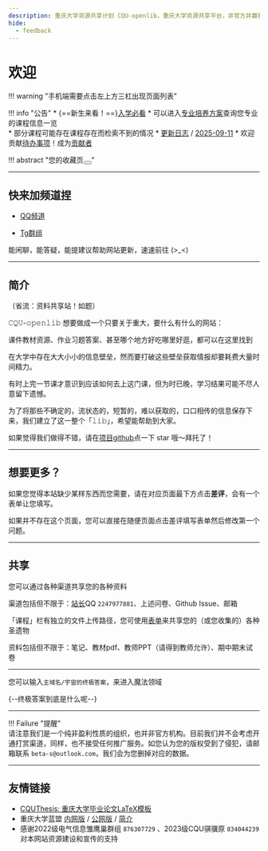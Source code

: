 ```yaml
---
description: 重庆大学资源共享计划 CQU-openlib，重庆大学资源共享平台，非官方非赢利组织，提供课件、教材pdf、各种杂项信息。
hide:
  - feedback
---
```


# 欢迎  
!!! warning "手机端需要点击左上方三杠出现页面列表"  
<div class="grid" markdown>

!!! info "公告"
    * {==新生来看！==}[入学必看](academic/入学必看/index.md)
    * 可以进入[专业培养方案](academic/专业培养方案/index.md)查询您专业的课程信息一览  
    * 部分课程可能存在课程存在而检索不到的情况
    <!--updateLog.py start-->
    * [更新日志](sundry/更新日志/index.md) / [2025-09-11](sundry/更新日志/2025/2025-09/2025-09-11.md)
    <!--updateLog.py end-->
    * 欢迎贡献[待办事项](sundry/待办事项/index.md)！成为[贡献者](contributor/index.md)

!!! abstract "您的收藏页<button id="clear-bookmarks-button" onclick="clearBookmarks()"></button>"  
    <div id="bookmarks-container"></div>

</div>

<!--

!!! abstract "临近课程"
    <div id="curriculum-index-container"></div>
    
-->

---

## 快来加频道捏

- [QQ频道](https://pd.qq.com/s/4upbscwrl)

- [Tg群组](https://t.me/+3TnAZ_PgiNs1OGQ1)

能闲聊，能答疑，能提建议帮助网站更新，速速前往 (>_<)

---

## 简介  

（省流：资料共享站！如题）  
 
𝙲𝚀𝚄-𝚘𝚙𝚎𝚗𝚕𝚒𝚋 想要做成一个只要关于重大，要什么有什么的网站：  

课件教材资源、作业习题答案、甚至哪个地方好吃哪里好逛，都可以在这里找到  

在大学中存在大大小小的信息壁垒，然而要打破这些壁垒获取情报却要耗费大量时间精力。  

有时上完一节课才意识到应该如何去上这门课，但为时已晚，学习结果可能不尽人意留下遗憾。  

为了将那些不确定的，流状态的，短暂的，难以获取的，口口相传的信息保存下来，我们建立了这一整个「𝚕𝚒𝚋」，希望能帮助到大家。  

如果觉得我们做得不错，请在[项目github](https://github.com/INFO-studio/CQU-openlib)点一下 star 哦～拜托了！  

---

## 想要更多？
如果您觉得本站缺少某样东西而您需要，请在对应页面最下方点击**差评**，会有一个表单让您填写。  

如果并不存在这个页面，您可以直接在随便页面点击差评填写表单然后修改第一个问题。  

---

## 共享
您可以通过各种渠道共享您的各种资料  

渠道包括但不限于：[站长](contributor/茵符草.md)QQ `2247977881`、上述问卷、Github Issue、邮箱  

「课程」栏有独立的文件上传路径，您可使用[表单](https://forms.office.com/Pages/ResponsePage.aspx?id=DQSIkWdsW0yxEjajBLZtrQAAAAAAAAAAAAMAAA7OwxpURE8xNTROTVRBQTc3M0tDTThaWTVQOENaRC4u)来共享您的（或您收集的）各种圣遗物

资料包括但不限于：笔记、教材pdf、教师PPT（请得到教师允许）、期中期末试卷  

---

您可以输入`主域名/宇宙的终极答案`，来进入魔法领域  

{--终极答案到底是什么呢--}  

---

!!! Failure "提醒"  
    请注意我们是一个纯非盈利性质的组织，也并非官方机构。目前我们并不会考虑开通打赏渠道，同样，也不接受任何推广服务。如您认为您的版权受到了侵犯，请邮箱联系 `beta-s@outlook.com`，我们会为您删掉对应的数据。  

---

## 友情链接
- [CQUThesis: 重庆大学毕业论文LaTeX模板](https://github.com/nanmu42/CQUThesis)
- 重庆大学蓝盟 [内网版](http://lanunion.cqu.edu.cn/) / [公网版](https://lanunion-cqu-edu-cn.atrust.cqu.edu.cn) / [简介](club/科学技术协会/蓝盟.md)
- 感谢2022级电气信息雏鹰巢群组 `876307729` 、2023级CQU骐骥原 `834044239` 对本网站资源建设和宣传的支持